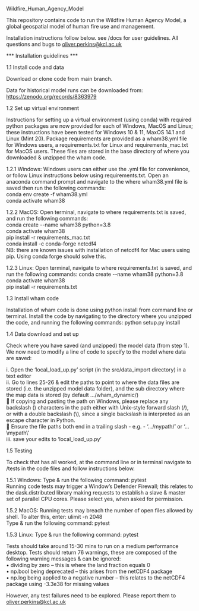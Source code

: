 Wildfire_Human_Agency_Model

This repository contains code to run the Wildfire Human Agency Model, a global geospatial model of human fire use and management. 

Installation instructions follow below. see /docs for user guidelines. All questions and bugs to oliver.perkins@kcl.ac.uk

*** Installation guidelines ***

1.1 Install code and data	

Download or clone code from main branch.

Data for historical model runs can be downloaded from: 
https://zenodo.org/records/8363979


1.2	Set up virtual environment

Instructions for setting up a virtual environment (using conda) with required python packages are now provided for each of Windows, MacOS and Linux; these instructions have been tested for Windows 10 & 11, MaxOS 14.1 and Linux (Mint 20).
Package requirements are provided as a wham38.yml file for Windows users, a requirements.txt for Linux and requirements_mac.txt for MacOS users. These files are stored in the base directory of where you downloaded & unzipped the wham code.

1.2.1	Windows:
Windows users can either use the .yml file for convenience, or follow Linux instructions below using requirements.txt. 
Open an anaconda command prompt and navigate to the where wham38.yml file is saved then run the following commands:  
conda env create -f wham38.yml  
conda activate wham38  

1.2.2 MacOS:
Open terminal, navigate to where requirements.txt is saved, and run the following commands:  
conda create --name wham38 python=3.8  
conda activate wham38  
pip install -r requirements_mac.txt  
conda install -c conda-forge netcdf4  
NB: there are known issues with installation of netcdf4 for Mac users using pip. Using conda forge should solve this.

1.2.3 Linux:
Open terminal, navigate to where requirements.txt is saved, and run the following commands: 
conda create --name wham38 python=3.8  
conda activate wham38  
pip install -r requirements.txt  


1.3 Install wham code

Installation of wham code is done using python install from command line or terminal. Install the code by navigating to the directory where you unzipped the code, and running the following commands: 
python setup.py install  


1.4 Data download and set up

Check where you have saved (and unzipped) the model data (from step 1). We now need to modify a line of code to specify to the model where data are saved: 

i.	Open the ‘local_load_up.py’ script (in the src/data_import directory) in a text editor  
ii.	Go to lines 25-26 & edit the paths to point to where the data files are stored (i.e. the unzipped model data folder), and the sub directory where the map data is stored (by default …/wham_dynamic/)  
			If copying and pasting the path on Windows, please replace any backslash (\) characters in the path either with Unix-style forward slash (/), or with a double backslash (\\), since a single backslash is interpreted as an escape character in Python.  
			Ensure the file paths both end in a trailing slash - e.g. -  ‘…/mypath/’ or ‘…\\mypath\\’  
iii.	save your edits to ‘local_load_up.py’ 

1.5 Testing

To check that has all worked, at the command line or in terminal navigate to /tests in the code files and follow instructions below. 

1.5.1	Windows:
Type & run the following command:
pytest  
Running code tests may trigger a Window’s Defender Firewall; this relates to the dask.distributed library making requests to establish a slave & master set of parallel CPU cores. Please select yes, when asked for permission. 

1.5.2	MacOS:
Running tests may breach the number of open files allowed by shell. To alter this, enter: 
ulimit -n 2048  
Type & run the following command:
pytest

1.5.3	Linux:
Type & run the following command:
pytest  

Tests should take around 15-30 mins to run on a medium performance desktop. Tests should return 76 warnings, these are composed of the following warning messages & can be ignored:  
•	dividing by zero – this is where the land fraction equals 0  
•	np.bool being deprecated – this arises from the netCDF4 package  
•	np.log being applied to a negative number – this relates to the netCDF4 package using -3.3e38 for missing values  

However, any test failures need to be explored. Please report them to oliver.perkins@kcl.ac.uk

